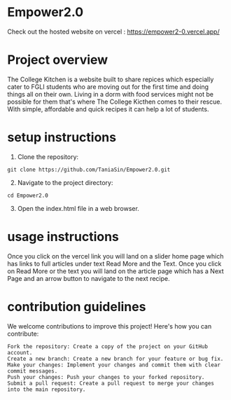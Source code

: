 # Empower2.0
Check out the hosted website on vercel : https://empower2-0.vercel.app/

# Project overview
The College Kitchen is a website built to share repices which especially cater to FGLI students who are moving out for the first time and doing things all on their own. Living in a dorm with food services might not be possible for them that's where The College Kicthen comes to their rescue. With simple, affordable and quick recipes it can help a lot of students.

# setup instructions
1. Clone the repository:
```
git clone https://github.com/TaniaSin/Empower2.0.git
``` 
2. Navigate to the project directory:
```
cd Empower2.0
```
3. Open the index.html file in a web browser.
   
# usage instructions
Once you click on the vercel link you will land on a slider home page which has links to full articles under text Read More and the Text. Once you click on Read More or the text you will land on the article page which has a Next Page and an arrow button to navigate to the next recipe. 

# contribution guidelines
We welcome contributions to improve this project! Here's how you can contribute:

    Fork the repository: Create a copy of the project on your GitHub account.
    Create a new branch: Create a new branch for your feature or bug fix.
    Make your changes: Implement your changes and commit them with clear commit messages.
    Push your changes: Push your changes to your forked repository.
    Submit a pull request: Create a pull request to merge your changes into the main repository.
